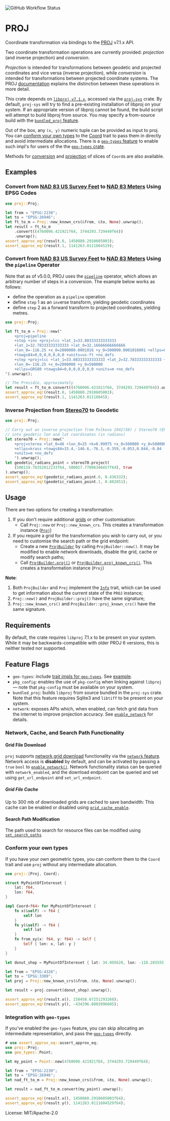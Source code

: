 ![GitHub Workflow Status](https://img.shields.io/github/workflow/status/georust/proj/proj%20ci)

# PROJ

Coordinate transformation via bindings to the [PROJ](https://proj.org) v7.1.x API.

Two coordinate transformation operations are currently provided: _projection_ (and inverse
projection) and _conversion_.

_Projection_ is intended for transformations between geodetic and projected coordinates and
vice versa (inverse projection), while _conversion_ is intended for transformations between
projected coordinate systems. The PROJ [documentation](https://proj.org/operations/index.html)
explains the distinction between these operations in more detail.

This crate depends on [`libproj v7.1.x`](https://proj.org), accessed via the
[`proj-sys`](https://docs.rs/proj-sys) crate. By default, `proj-sys` will try to find a
pre-existing installation of libproj on your system. If an appropriate version of libproj
cannot be found, the build script will attempt to build libproj from source. You may specify a
from-source build with the [`bundled_proj` feature](#feature-flags).

Out of the box, any `(x, y)` numeric tuple can be provided as input to proj. You can [conform
your own types](#conform-your-own-types) to the [Coord](proj/trait.Coord.html) trait to pass
them in directly and avoid intermediate allocations. There is a [`geo-types`
feature](#feature-flags) to enable such impl's for users of the the [`geo-types`
crate](https://docs.rs/geo-types).

Methods for [conversion](struct.Proj.html#method.convert_array) and
[projection](struct.Proj.html#method.project_array) of slices of `Coord`s are also available.

## Examples

### Convert from [NAD 83 US Survey Feet](https://epsg.io/2230) to [NAD 83 Meters](https://epsg.io/26946) Using EPSG Codes

```rust
use proj::Proj;

let from = "EPSG:2230";
let to = "EPSG:26946";
let ft_to_m = Proj::new_known_crs(&from, &to, None).unwrap();
let result = ft_to_m
    .convert((4760096.421921f64, 3744293.729449f64))
    .unwrap();
assert_approx_eq!(result.0, 1450880.2910605003);
assert_approx_eq!(result.1, 1141263.0111604529);
```

### Convert from [NAD 83 US Survey Feet](https://epsg.io/2230) to [NAD 83 Meters](https://epsg.io/26946) Using the `pipeline` Operator

Note that as of v5.0.0, PROJ uses the [`pipeline`](https://proj.org/operations/pipeline.html)
operator, which allows an arbitrary number of steps in a conversion. The example below works as
follows:

- define the operation as a `pipeline` operation
- define `step` 1 as an `inv`erse transform, yielding geodetic coordinates
- define `step` 2 as a forward transform to projected coordinates, yielding metres.


```rust
use proj::Proj;

let ft_to_m = Proj::new("
    +proj=pipeline
    +step +inv +proj=lcc +lat_1=33.88333333333333
    +lat_2=32.78333333333333 +lat_0=32.16666666666666
    +lon_0=-116.25 +x_0=2000000.0001016 +y_0=500000.0001016001 +ellps=GRS80
    +towgs84=0,0,0,0,0,0,0 +units=us-ft +no_defs
    +step +proj=lcc +lat_1=33.88333333333333 +lat_2=32.78333333333333 +lat_0=32.16666666666666
    +lon_0=-116.25 +x_0=2000000 +y_0=500000
    +ellps=GRS80 +towgs84=0,0,0,0,0,0,0 +units=m +no_defs
").unwrap();

// The Presidio, approximately
let result = ft_to_m.convert((4760096.421921f64, 3744293.729449f64)).unwrap();
assert_approx_eq!(result.0, 1450880.2910605003);
assert_approx_eq!(result.1, 1141263.01116045);
```

### Inverse Projection from [Stereo70](https://epsg.io/3844) to Geodetic

```rust
use proj::Proj;

// Carry out an inverse projection from Pulkovo 1942(58) / Stereo70 (EPSG 3844)
// into geodetic lon and lat coordinates (in radians)
let stereo70 = Proj::new("
    +proj=sterea +lat_0=46 +lon_0=25 +k=0.99975 +x_0=500000 +y_0=500000
    +ellps=krass +towgs84=33.4,-146.6,-76.3,-0.359,-0.053,0.844,-0.84
    +units=m +no_defs
    ").unwrap();
let geodetic_radians_point = stereo70.project(
    (500119.70352012233f64, 500027.77896348457f64), true
).unwrap();
assert_approx_eq!(geodetic_radians_point.0, 0.436332);
assert_approx_eq!(geodetic_radians_point.1, 0.802851);
```

## Usage

There are two options for creating a transformation:

1. If you don't require additional [grids](#grid-file-download) or other customisation:
    - Call `Proj::new` or `Proj::new_known_crs`. This creates a transformation instance ([`Proj`](proj/struct.Proj.html))
2. If you require a grid for the transformation you wish to carry out, or you need to customise
   the search path or the grid endpoint:
   - Create a new [`ProjBuilder`](proj/struct.ProjBuilder.html) by calling
     `ProjBuilder::new()`. It may be modified to enable network downloads, disable the grid,
     cache or modify search paths;
   - Call [`ProjBuilder.proj()`](proj/struct.ProjBuilder.html#method.proj) or
     [`ProjBuilder.proj_known_crs()`](proj/struct.ProjBuilder.html#method.proj_known_crs). This
     creates a transformation instance (`Proj`)

**Note**:

1. Both `ProjBuilder` and `Proj` implement the [`Info`](proj/trait.Info.html) trait, which can
   be used to get information about the current state of the `PROJ` instance;
2. `Proj::new()` and `ProjBuilder::proj()` have the same signature;
3. `Proj::new_known_crs()` and `ProjBuilder::proj_known_crs()` have the same signature.

## Requirements

By default, the crate requires `libproj` 7.1.x to be present on your system. While it may be
backwards-compatible with older PROJ 6 versions, this is neither tested nor supported.

## Feature Flags

- `geo-types`: include [trait impls for
  `geo-types`](proj/trait.Coord.html#impl-Coord%3CT%3E-for-Coordinate%3CT%3E). See
  [example](#integration-with-geo-types).
- `pkg_config`: enables the use of `pkg-config` when linking against `libproj` —
  note that `pkg-config` must be available on your system.
- `bundled_proj`: builds `libproj` from source bundled in the `proj-sys` crate.
  Note that this feature requires Sqlite3 and `libtiff` to be present on your
  system.
- `network`: exposes APIs which, when enabled, can fetch grid data from the internet to improve
  projection accuracy. See [`enable_network`](struct.ProjBuilder.html#method.enable_network)
  for details.

### Network, Cache, and Search Path Functionality

#### Grid File Download

`proj` supports [network grid download](https://proj.org/usage/network.html) functionality via
the [`network` feature](#feature-flags).  Network access is **disabled** by default, and can be
activated by passing a `true` `bool` to
[`enable_network()`](proj/struct.ProjBuilder.html#method.enable_network).  Network
functionality status can be queried with `network_enabled`, and the download endpoint can be
queried and set using `get_url_endpoint` and `set_url_endpoint`.

##### Grid File Cache
Up to 300 mb of downloaded grids are cached to save bandwidth: This cache can be enabled or
disabled using [`grid_cache_enable`](proj/struct.ProjBuilder.html#method.grid_cache_enable).

#### Search Path Modification
The path used to search for resource files can be modified using
[`set_search_paths`](proj/struct.ProjBuilder.html#method.set_search_paths)

### Conform your own types

If you have your own geometric types, you can conform them to the `Coord` trait and use `proj`
without any intermediate allocation.

```rust
use proj::{Proj, Coord};

struct MyPointOfIntereset {
    lat: f64,
    lon: f64,
}

impl Coord<f64> for MyPointOfIntereset {
    fn x(&self) -> f64 {
        self.lon
    }
    fn y(&self) -> f64 {
        self.lat
    }
    fn from_xy(x: f64, y: f64) -> Self {
        Self { lon: x, lat: y }
    }
}

let donut_shop = MyPointOfIntereset { lat: 34.095620, lon: -118.283555 };

let from = "EPSG:4326";
let to = "EPSG:3309";
let proj = Proj::new_known_crs(&from, &to, None).unwrap();

let result = proj.convert(donut_shop).unwrap();

assert_approx_eq!(result.x(), 158458.67251293268);
assert_approx_eq!(result.y(), -434296.8803996085);
```

### Integration with `geo-types`

If you've enabled the `geo-types` feature, you can skip allocating an intermediate representation,
and pass the [`geo-types`](https://crates.io/crates/geo-types) directly.

```rust
# use assert_approx_eq::assert_approx_eq;
use proj::Proj;
use geo_types::Point;

let my_point = Point::new(4760096.421921f64, 3744293.729449f64);

let from = "EPSG:2230";
let to = "EPSG:26946";
let nad_ft_to_m = Proj::new_known_crs(&from, &to, None).unwrap();

let result = nad_ft_to_m.convert(my_point).unwrap();

assert_approx_eq!(result.x(), 1450880.2910605003f64);
assert_approx_eq!(result.y(), 1141263.0111604529f64);
```

License: MIT/Apache-2.0
